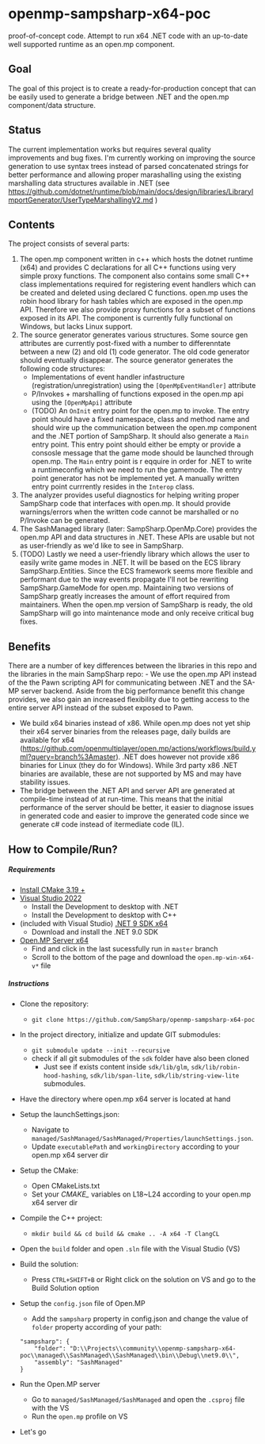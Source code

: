 # openmp-sampsharp-x64-poc
proof-of-concept code. Attempt to run x64 .NET code with an up-to-date well supported runtime as an open.mp component.

Goal
----
The goal of this project is to create a ready-for-production concept that can be easily used to generate a
bridge between .NET and the open.mp component/data structure.

Status
------
The current implementation works but requires several quality improvements and bug fixes. I'm currently
working on improving the source generation to use syntax trees instead of parsed concatenated strings for better
performance and allowing proper marashalling using the existing marshalling data structures available in .NET (see
https://github.com/dotnet/runtime/blob/main/docs/design/libraries/LibraryImportGenerator/UserTypeMarshallingV2.md )

Contents  
--------  
The project consists of several parts:  
1) The open.mp component written in c++ which hosts the dotnet runtime (x64) and provides C declarations for all C++
functions using very simple proxy functions. The component also contains some small C++ class implementations required
for registering event handlers which can be created and deleted using declared C functions. open.mp uses the robin hood
library for hash tables which are exposed in the open.mp API. Therefore we also provide proxy functions for a subset of
functions exposed in its API. The component is currently fully functional on Windows, but lacks Linux support.  
2) The source generator generates various structures. Some source gen attributes are currently post-fixed with a number
to differenntate between a new (2) and old (1) code generator. The old code generator should eventually disappear. The
source generator generates the following code structures:  
   - Implementations of event handler infastructure (registration/unregistration) using the `[OpenMpEventHandler]`
   attribute  
   - P/Invokes + marshalling of functions exposed in the open.mp api using the `[OpenMpApi]` attribute  
   - (TODO) An `OnInit` entry point for the open.mp to invoke. The entry point should have a fixed namespace, class and
   method name and should wire up the communication between the open.mp component and the .NET portion of SampSharp. It
   should also generate a `Main` entry point. This entry point should either be empty or provide a consosle message that
   the game mode should be launched through open.mp. The `Main` entry point is r eqquire in order for .NET to write a
   runtimeconfig which we need to run the gamemode. The entry point generator has not be implemented yet. A manually
   written entry point currrently resides in the `Interop` class.  
4) The analyzer provides useful diagnostics for helping writing proper SampSharp code that interfaces with open.mp. It
should provide warnings/errors when the written code cannot be marshalled or no P/Invoke can be generated.  
5) The SashManaged library (later: SampSharp.OpenMp.Core) provides the open.mp API and data structures in .NET. These
APIs are usable but not as user-friendly as we'd like to see in SampSharp.  
6) (TODO) Lastly we need a user-friendly library which allows the user to easily write game modes in .NET. It will be
based on the ECS library SampSharp.Entities. Since the ECS framework seems more flexible and performant due to the way
events propagate I'll not be rewriting SampSharp.GameMode for open.mp. Maintaining two versions of SampSharp greatly
increases the amount of effort required from maintainers. When the open.mp version of SampSharp is ready, the old
SampSharp will go into maintenance mode and only receive critical bug fixes.  

Benefits  
--------  
There are a number of key differences between the libraries in this repo and the libraries in the main
SampSharp repo: - We use the open.mp API instead of the the Pawn scripting API for communicating between .NET and the
SA-MP server backend. Aside from the big performance benefit this change provides, we also gain an increased flexibility
due to getting access to the entire server API instead of the subset exposed to Pawn.  
- We build x64 binaries instead of x86. While open.mp does not yet ship their x64 server binaries from the releases
page, daily builds are available for x64
(https://github.com/openmultiplayer/open.mp/actions/workflows/build.yml?query=branch%3Amaster). .NET does however not
provide x86 binaries for Linux (they do for Windows). While 3rd party x86 .NET binaries are available, these are not
supported by MS and may have stability issues.  
- The bridge between the .NET API and server API are generated at compile-time instead of at run-time. This means that
the initial performance of the server should be better, it easier to diagnose issues in generated code and easier to
improve the generated code since we generate c# code instead of itermediate code (IL).  

## How to Compile/Run?

##### Requirements

- [Install CMake 3.19 +](https://cmake.org/download/)
- [Visual Studio 2022](https://visualstudio.microsoft.com/pt-br/vs/)
  - Install the Development to desktop with .NET
  - Install the Development to desktop with C++
- (included with Visual Studio) [.NET 9 SDK x64](https://dotnet.microsoft.com/pt-br/download)
  - Download and install the .NET 9.0 SDK
- [Open.MP Server x64](https://github.com/openmultiplayer/open.mp/actions/workflows/build.yml)
  - Find and click in the last sucessfully run in `master` branch
  - Scroll to the bottom of the page and download the `open.mp-win-x64-v*` file

##### Instructions

- Clone the repository:
  - `git clone https://github.com/SampSharp/openmp-sampsharp-x64-poc`

- In the project directory, initialize and update GIT submodules:
  - `git submodule update --init --recursive`
  - check if all git submodules of the `sdk` folder have also been cloned
    - Just see if exists content inside `sdk/lib/glm`, `sdk/lib/robin-hood-hashing`, `sdk/lib/span-lite`, `sdk/lib/string-view-lite` submodules.

- Have the directory where open.mp x64 server is located at hand

- Setup the launchSettings.json:
  - Navigate to `managed/SashManaged/SashManaged/Properties/launchSettings.json`.
  - Update `executablePath` and `workingDirectory` according to your open.mp x64 server dir

- Setup the CMake:
  - Open CMakeLists.txt
  - Set your <i>CMAKE\_</i> variables on L18~L24 according to your open.mp x64 server dir

- Compile the C++ project:
  - `mkdir build && cd build && cmake .. -A x64 -T ClangCL`

- Open the `build` folder and open `.sln` file with the Visual Studio (VS)

- Build the solution:
  - Press `CTRL+SHIFT+B` or Right click on the solution on VS and go to the Build Solution option

- Setup the `config.json` file of Open.MP
  - Add the `sampsharp` property in config.json and change the value of `folder` property according of your path:
  ```
  "sampsharp": {
      "folder": "D:\\Projects\\community\\openmp-sampsharp-x64-poc\\managed\\SashManaged\\SashManaged\\bin\\Debug\\net9.0\\",
      "assembly": "SashManaged"
  }
  ```

- Run the Open.MP server
  - Go to `managed/SashManaged/SashManaged` and open the `.csproj` file with the VS
  - Run the `open.mp` profile on VS

- Let's go
